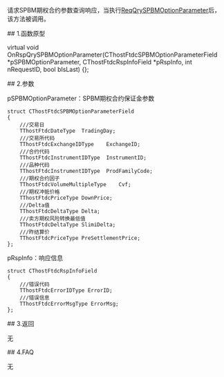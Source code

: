 <p>请求SPBM期权合约参数查询响应，当执行<a href="../../CTHOSTFTDCTRADERSPI/REQQRYSPBMOPTIONPARAMETER/">ReqQrySPBMOptionParameter</a>后，该方法被调用。</p>
<span class="anchor" id="708b52c9-0e3b-41de-84e9-b9602c2d25a6"></span>
## 1.函数原型
<p>virtual void OnRspQrySPBMOptionParameter(CThostFtdcSPBMOptionParameterField *pSPBMOptionParameter, CThostFtdcRspInfoField *pRspInfo, int nRequestID, bool bIsLast) {};</p>
<span class="anchor" id="504adc6e-a547-433d-a74b-6da4a17f432a"></span>
## 2.参数
<p>pSPBMOptionParameter：SPBM期权合约保证金参数</p>
<pre><code>struct CThostFtdcSPBMOptionParameterField
{
    ///交易日
    TThostFtdcDateType  TradingDay;
    ///交易所代码
    TThostFtdcExchangeIDType    ExchangeID;
    ///合约代码
    TThostFtdcInstrumentIDType  InstrumentID;
    ///品种代码
    TThostFtdcInstrumentIDType  ProdFamilyCode;
    ///期权合约因子
    TThostFtdcVolumeMultipleType    Cvf;
    ///期权冲抵价格
    TThostFtdcPriceType DownPrice;
    ///Delta值
    TThostFtdcDeltaType Delta;
    ///卖方期权风险转换最低值
    TThostFtdcDeltaType SlimiDelta;
    ///昨结算价
    TThostFtdcPriceType PreSettlementPrice;
};
</code></pre>
<p>pRspInfo：响应信息</p>
<pre><code>struct CThostFtdcRspInfoField
{
    ///错误代码
    TThostFtdcErrorIDType ErrorID;
    ///错误信息
    TThostFtdcErrorMsgType ErrorMsg;
};
</code></pre>
<span class="anchor" id="a215059d-8e8b-4a25-8c03-3833f06aa0a8"></span>
## 3.返回
<p>无</p>
<span class="anchor" id="c27ac91d-8c81-4948-81a9-2e823b5b923e"></span>
## 4.FAQ
<p>无</p>
